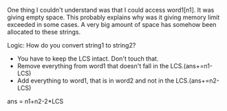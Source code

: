 One thing I couldn't understand was that I could access word1[n1]. It was giving empty space.
This probably explains why was it giving memory limit exceeded in some cases. A very big amount of space has somehow been allocated to these strings.

Logic:
How do you convert string1 to string2?
- You have to keep the LCS intact. Don't touch that.
- Remove everything from word1 that doesn't fall in the LCS.(ans+=n1-LCS)
- Add everything to word1, that is in word2 and not in the LCS.(ans+=n2-LCS)

ans = n1+n2-2*LCS